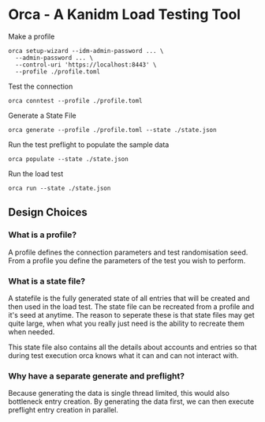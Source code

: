 # Orca - A Kanidm Load Testing Tool

Make a profile

```shell
orca setup-wizard --idm-admin-password ... \
  --admin-password ... \
  --control-uri 'https://localhost:8443' \
  --profile ./profile.toml
```

Test the connection

```shell
orca conntest --profile ./profile.toml
```

Generate a State File

```shell
orca generate --profile ./profile.toml --state ./state.json
```

Run the test preflight to populate the sample data

```shell
orca populate --state ./state.json
```

Run the load test

```shell
orca run --state ./state.json
```

## Design Choices

### What is a profile?

A profile defines the connection parameters and test randomisation seed. From a profile you define
the parameters of the test you wish to perform.

### What is a state file?

A statefile is the fully generated state of all entries that will be created and then used in the
load test. The state file can be recreated from a profile and it's seed at anytime. The reason to
seperate these is that state files may get quite large, when what you really just need is the
ability to recreate them when needed.

This state file also contains all the details about accounts and entries so that during test
execution orca knows what it can and can not interact with.

### Why have a separate generate and preflight?

Because generating the data is single thread limited, this would also bottleneck entry creation. By
generating the data first, we can then execute preflight entry creation in parallel.
